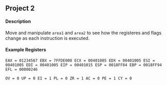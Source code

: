 Project 2
---------
#### Description
  Move and manipulate `area1` and `area2` to see how the registeres and flags change as each instruction is executed.
  
#### Example Registers
  ```
  EAX = 01234567 EBX = 7FFDE000 ECX = 00401005 EDX = 00401005 ESI = 00401005 EDI = 00401005 EIP = 00401015 ESP = 0018FF84 EBP = 0018FF94 EFL = 00000246 
  
  OV = 0 UP = 0 EI = 1 PL = 0 ZR = 1 AC = 0 PE = 1 CY = 0
  ```

